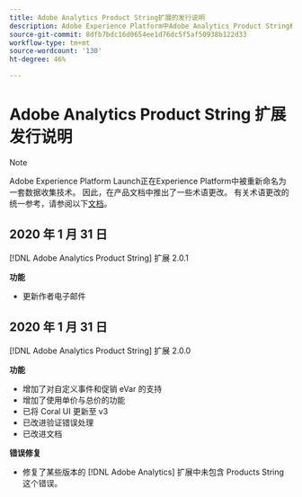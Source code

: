 ```yaml
---
title: Adobe Analytics Product String扩展的发行说明
description: Adobe Experience Platform中Adobe Analytics Product String标记扩展的最新发行说明。
source-git-commit: 8dfb7bdc16d0654ee1d76dc5f5af50938b122d33
workflow-type: tm+mt
source-wordcount: '130'
ht-degree: 46%

---
```


# Adobe Analytics Product String 扩展发行说明

>[!NOTE]
>
>Adobe Experience Platform Launch正在Experience Platform中被重新命名为一套数据收集技术。 因此，在产品文档中推出了一些术语更改。 有关术语更改的统一参考，请参阅以下[文档](../../../term-updates.md)。

## 2020 年 1 月 31 日

[!DNL Adobe Analytics Product String] 扩展 2.0.1

**功能**

* 更新作者电子邮件

## 2020 年 1 月 31 日

[!DNL Adobe Analytics Product String] 扩展 2.0.0

**功能**

* 增加了对自定义事件和促销 eVar 的支持
* 增加了使用单价与总价的功能
* 已将 Coral UI 更新至 v3
* 已改进验证错误处理
* 已改进文档

**错误修复**

* 修复了某些版本的 [!DNL Adobe Analytics] 扩展中未包含 Products String 这个错误。
